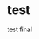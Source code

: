 # test
test final
<!--stackedit_data:
eyJoaXN0b3J5IjpbODEwMDEyODMsLTIwMTYxNDU4NywxNzQ4Nj
E0MTQxXX0=
-->